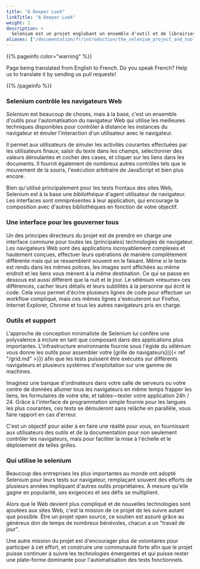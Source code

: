 ```yaml
---
title: "A Deeper Look"
linkTitle: "A Deeper Look"
weight: 2
description: >
  Selenium est un projet englobant un ensemble d'outil et de librairies rendant possible l'automatisation de navigateur web. 
aliases: ["/documentation/fr/introduction/the_selenium_project_and_tools/"]  
---
```


{{% pageinfo color="warning" %}}
<p class="lead">
   <i class="fas fa-language display-4"></i> 
   Page being translated from 
   English to French. Do you speak French? Help us to translate
   it by sending us pull requests!
</p>
{{% /pageinfo %}}

### Selenium contrôle les navigateurs Web

_Selenium_ est beaucoup de choses, mais à la base, 
c'est un ensemble d'outils pour l'automatisation du 
navigateur Web qui utilise les meilleures techniques 
disponibles pour contrôler à distance les instances 
du navigateur et émuler l'interaction d'un utilisateur avec le navigateur.

Il permet aux utilisateurs de simuler les activités 
courantes effectuées par les utilisateurs finaux; saisir du 
texte dans les champs, sélectionner des valeurs déroulantes et 
cocher des cases, et cliquer sur les liens dans les documents. 
Il fournit également de nombreux autres contrôles tels que 
le mouvement de la souris, l'exécution arbitraire de JavaScript et bien plus encore.

Bien qu'utilisé principalement pour les tests frontaux des sites Web,
Selenium est à la base une _bibliothèque_ d'agent utilisateur de navigateur.
Les interfaces sont omniprésentes à leur application,
qui encourage la composition avec d'autres bibliothèques en fonction de votre objectif.

### Une interface pour les gouverner tous

Un des principes directeurs du projet
est de prendre en charge une interface commune pour toutes les (principales) technologies de navigateur.
Les navigateurs Web sont des applications incroyablement complexes et hautement conçues,
effectuer leurs opérations de manière complètement différente
mais qui se ressemblent souvent en le faisant.
Même si le texte est rendu dans les mêmes polices,
les images sont affichées au même endroit
et les liens vous mènent à la même destination.
Ce qui se passe en dessous est aussi différent que la nuit et le jour.
Le sélénium «résume» ces différences,
cacher leurs détails et leurs subtilités à la personne qui écrit le code.
Cela vous permet d'écrire plusieurs lignes de code pour effectuer un workflow compliqué,
mais ces mêmes lignes s'exécuteront sur Firefox,
Internet Explorer, Chrome et tous les autres navigateurs pris en charge.

### Outils et support

L'approche de conception minimaliste de Selenium lui confère une
polyvalence à inclure en tant que composant dans des applications plus importantes.
L'infrastructure environnante fournie sous l'égide du sélénium
vous donne les outils pour assembler
votre [grille de navigateurs]({{< ref "/grid.md" >}})
afin que les tests puissent être exécutés sur différents navigateurs et plusieurs systèmes d'exploitation
sur une gamme de machines.

Imaginez une banque d'ordinateurs dans votre salle de serveurs ou votre centre de données
allumer tous les navigateurs en même temps
frapper les liens, les formulaires de votre site,
et tables&mdash;tester votre application 24h / 24.
Grâce à l'interface de programmation simple
fournie pour les langues les plus courantes,
ces tests se dérouleront sans relâche en parallèle,
vous faire rapport en cas d'erreur.

C'est un objectif pour aider à en faire une réalité pour vous,
en fournissant aux utilisateurs des outils et de la 
documentation pour non seulement contrôler les navigateurs,
mais pour faciliter la mise à l'échelle et le déploiement de telles grilles.

### Qui utilise le selenium

Beaucoup des entreprises les plus importantes au monde
ont adopté Selenium pour leurs tests sur navigateur,
remplaçant souvent des efforts de plusieurs années impliquant d'autres outils propriétaires.
À mesure qu'elle gagne en popularité, ses exigences et ses défis se multiplient.

Alors que le Web devient plus compliqué
et de nouvelles technologies sont ajoutées aux sites Web,
c'est la mission de ce projet de les suivre autant que possible.
Être un projet open source,
ce soutien est assuré grâce au généreux don de temps de nombreux bénévoles,
chacun a un "travail de jour".

Une autre mission du projet est d'encourager
plus de volontaires pour participer à cet effort,
et construire une communauté forte
afin que le projet puisse continuer à 
suivre les technologies émergentes
et qui puisse rester une plate-forme dominante pour 
l'automatisation des tests fonctionnels.
